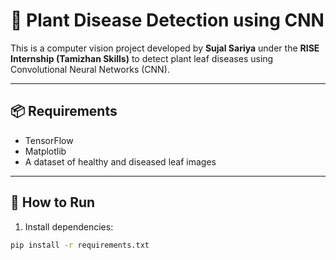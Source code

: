 # 🌿 Plant Disease Detection using CNN

This is a computer vision project developed by **Sujal Sariya** under the **RISE Internship (Tamizhan Skills)** to detect plant leaf diseases using Convolutional Neural Networks (CNN).

---

## 📦 Requirements

- TensorFlow
- Matplotlib
- A dataset of healthy and diseased leaf images

---
## 🚀 How to Run

1. Install dependencies:

```bash
pip install -r requirements.txt
